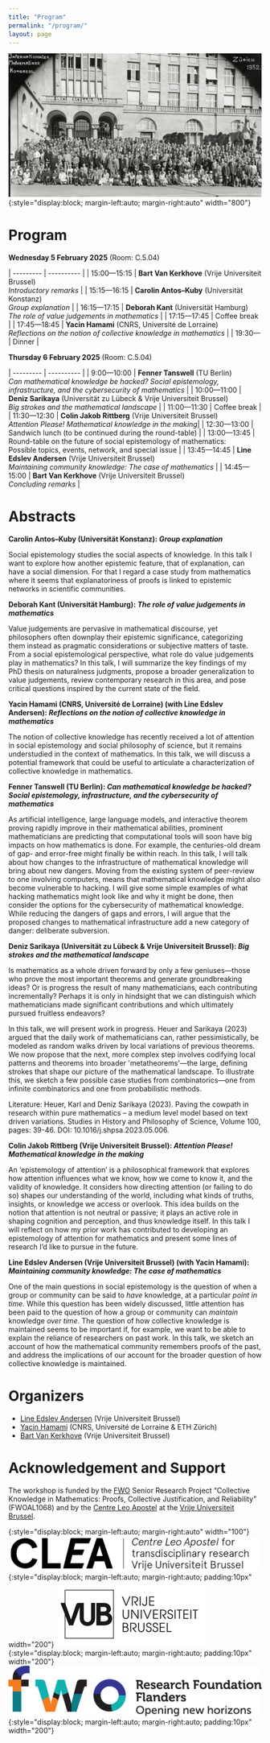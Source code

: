 ```yaml
---
title: "Program"
permalink: "/program/"
layout: page
---
```


![title](/assets/img/zurich-icm-cropped.jpg){:style="display:block; margin-left:auto; margin-right:auto" width="800"}


# Program

**Wednesday 5 February 2025** (Room: C.5.04)

| --------- | ---------- |
| 15:00—15:15 | **Bart Van Kerkhove** (Vrije Universiteit Brussel) <br /> _Introductory remarks_ |
| 15:15—16:15 | **Carolin Antos–Kuby** (Universität Konstanz) <br /> _Group explanation_ |
| 16:15—17:15 | **Deborah Kant** (Universität Hamburg) <br /> _The role of value judgements in mathematics_ |
| 17:15—17:45 | Coffee break |
| 17:45—18:45 | **Yacin Hamami** (CNRS, Université de Lorraine) <br /> _Reflections on the notion of collective knowledge in mathematics_ |
| 19:30— | Dinner | 



**Thursday 6 February 2025** (Room: C.5.04)

| --------- | ---------- |
| 9:00—10:00 | **Fenner Tanswell** (TU Berlin) <br /> _Can mathematical knowledge be hacked? Social epistemology,  <br /> infrastructure, and the cybersecurity of mathematics_ |
| 10:00—11:00 | **Deniz Sarikaya** (Universität zu Lübeck & Vrije Universiteit Brussel) <br /> _Big strokes and the mathematical landscape_ |
| 11:00—11:30 | Coffee break |
| 11:30—12:30 | **Colin Jakob Rittberg** (Vrije Universiteit Brussel) <br /> _Attention Please! Mathematical knowledge in the making_|
| 12:30—13:00 | Sandwich lunch (to be continued during the round-table) |
| 13:00—13:45 | Round-table on the future of social epistemology of mathematics:  <br /> Possible topics, events, network, and special issue |
| 13:45—14:45 | **Line Edslev Andersen** (Vrije Universiteit Brussel) <br /> _Maintaining community knowledge: The case of mathematics_ |
| 14:45—15:00 | **Bart Van Kerkhove** (Vrije Universiteit Brussel) <br /> _Concluding remarks_ |




# Abstracts

**Carolin Antos–Kuby (Universität Konstanz): _Group explanation_**

Social epistemology studies the social aspects of knowledge. In this talk I want to explore how another epistemic feature, that of explanation, can have a social dimension. For that I regard a case study from mathematics where it seems that explanatoriness of proofs is linked to epistemic networks in scientific communities. 

**Deborah Kant (Universität Hamburg): _The role of value judgements in mathematics_**

Value judgements are pervasive in mathematical discourse, yet philosophers often downplay their epistemic significance, categorizing them instead as pragmatic considerations or subjective matters of taste. From a social epistemological perspective, what role do value judgements play in mathematics? In this talk, I will summarize the key findings of my PhD thesis on naturalness judgments, propose a broader generalization to value judgements, review contemporary research in this area, and pose critical questions inspired by the current state of the field.

**Yacin Hamami (CNRS, Université de Lorraine) (with Line Edslev Andersen): _Reflections on the notion of collective knowledge in mathematics_**

The notion of collective knowledge has recently received a lot of attention in social epistemology and social philosophy of science, but it remains understudied in the context of mathematics. In this talk, we will discuss a potential framework that could be useful to articulate a characterization of collective knowledge in mathematics.

**Fenner Tanswell (TU Berlin): _Can mathematical knowledge be hacked? Social epistemology, infrastructure, and the cybersecurity of mathematics_**

As artificial intelligence, large language models, and interactive theorem proving rapidly improve in their mathematical abilities, prominent mathematicians are predicting that computational tools will soon have big impacts on how mathematics is done. For example, the centuries-old dream of gap- and error-free might finally be within reach. In this talk, I will talk about how changes to the infrastructure of mathematical knowledge will bring about new dangers. Moving from the existing system of peer-review to one involving computers, means that mathematical knowledge might also become vulnerable to hacking. I will give some simple examples of what hacking mathematics might look like and why it might be done, then consider the options for the cybersecurity of mathematical knowledge. While reducing the dangers of gaps and errors, I will argue that the proposed changes to mathematical infrastructure add a new category of danger: deliberate subversion.

**Deniz Sarikaya (Universität zu Lübeck & Vrije Universiteit Brussel): _Big strokes and the mathematical landscape_**

Is mathematics as a whole driven forward by only a few geniuses—those who prove the most important theorems and generate groundbreaking ideas? Or is progress the result of many mathematicians, each contributing incrementally? Perhaps it is only in hindsight that we can distinguish which mathematicians made significant contributions and which ultimately pursued fruitless endeavors?
 
In this talk, we will present work in progress. Heuer and Sarikaya (2023) argued that the daily work of mathematicians can, rather pessimistically, be modeled as random walks driven by local variations of previous theorems. We now propose that the next, more complex step involves codifying local patterns and theorems into broader 'metatheorems'—the large, defining strokes that shape our picture of the mathematical landscape. To illustrate this, we sketch a few possible case studies from combinatorics—one from infinite combinatorics and one from probabilistic methods.

Literature:
Heuer, Karl and Deniz Sarikaya (2023). Paving the cowpath in research within pure mathematics – a medium level model based on text driven variations. Studies in History and Philosophy of Science, Volume 100, pages: 39-46. DOI: 10.1016/j.shpsa.2023.05.006.

**Colin Jakob Rittberg (Vrije Universiteit Brussel): _Attention Please! Mathematical knowledge in the making_**

An ‘epistemology of attention’ is a philosophical framework that explores how attention influences what we know, how we come to know it, and the validity of knowledge. It considers how directing attention (or failing to do so) shapes our understanding of the world, including what kinds of truths, insights, or knowledge we access or overlook. This idea builds on the notion that attention is not neutral or passive; it plays an active role in shaping cognition and perception, and thus knowledge itself. In this talk I will reflect on how my prior work has contributed to developing an epistemology of attention for mathematics and present some lines of research I’d like to pursue in the future.  

**Line Edslev Andersen (Vrije Universiteit Brussel) (with Yacin Hamami): _Maintaining community knowledge: The case of mathematics_**

One of the main questions in social epistemology is the question of when a group or community can be said to _have_ knowledge, at a particular _point in time_. While this question has been widely discussed, little attention has been paid to the question of how a group or community can _maintain_ knowledge _over time_. The question of how collective knowledge is maintained seems to be important if, for example, we want to be able to explain the reliance of researchers on past work. In this talk, we sketch an account of how the mathematical community remembers proofs of the past, and address the implications of our account for the broader question of how collective knowledge is maintained.


# Organizers

- [Line Edslev Andersen](https://clps.research.vub.be/line-edslev-andersen) (Vrije Universiteit Brussel)
- [Yacin Hamami](https://www.yacinhamami.com/) (CNRS, Université de Lorraine & ETH Zürich)
- [Bart Van Kerkhove](https://bartvankerkhove.be) (Vrije Universiteit Brussel)

# Acknowledgement and Support

The workshop is funded by the [FWO](https://www.fwo.be/en/) Senior Research Project “Collective Knowledge in Mathematics: Proofs, Collective Justification, and Reliability” (FWOAL1068) and by the [Centre Leo Apostel](https://clea.research.vub.be/) at the [Vrije Universiteit Brussel](https://www.vub.be/).

{:style="display:block; margin-left:auto; margin-right:auto" width="100"}
![title](/assets/img/clea-logo.png){:style="display:block; margin-left:auto; margin-right:auto; padding:10px" width="200"}
![title](/assets/img/VUB-logo.png){:style="display:block; margin-left:auto; margin-right:auto; padding:10px" width="200"}
![title](/assets/img/FWO-logo.jpg){:style="display:block; margin-left:auto; margin-right:auto; padding:10px" width="200"}

